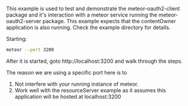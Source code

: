 This example is used to test and demonstrate the meteor-oauth2-client package
and it's interaction with a meteor service running the
meteor-oauth2-server package. This example expects that the contentOwner
application is also running. Check the example directory for details.

Starting:
``` sh
meteor --port 3200
```
After it is started, goto http://localhost:3200 and walk through the steps.

The reason we are using a specific port here is to
1) Not interfere with your running instance of meteor.
2) Work well with the resourceServer example as it assumes this application
will be hosted at localhost:3200
